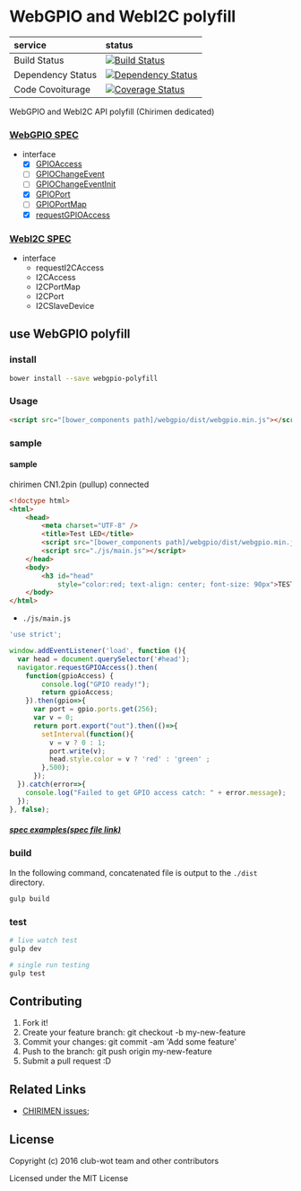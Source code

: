 # WebGPIO and WebI2C polyfill

|service|status|
|:--|:--|
| Build Status |[![Build Status](https://travis-ci.org/club-wot/WebGPIO.svg)](https://travis-ci.org/club-wot/WebGPIO) |
| Dependency Status |[![Dependency Status](https://gemnasium.com/club-wot/WebGPIO.svg)](https://gemnasium.com/club-wot/WebGPIO)|
| Code Covoiturage|[![Coverage Status](https://coveralls.io/repos/github/club-wot/WebGPIO/badge.svg?branch=draft-20160125)](https://coveralls.io/github/club-wot/WebGPIO?branch=draft-20160125)|

WebGPIO and WebI2C API polyfill (Chirimen dedicated)

### [WebGPIO SPEC](https://rawgit.com/browserobo/WebGPIO/master/index.html#example-getting-access)

+ interface
  + [x] [GPIOAccess](https://rawgit.com/browserobo/WebGPIO/master/index.html#GPIOAccess-interface)
  + [ ] [GPIOChangeEvent](https://rawgit.com/browserobo/WebGPIO/master/index.html#GPIOChangeEventInit-interface)
  + [ ] [GPIOChangeEventInit](https://rawgit.com/browserobo/WebGPIO/master/index.html#GPIOChangeEvent-interface)
  + [x] [GPIOPort](https://rawgit.com/browserobo/WebGPIO/master/index.html#GPIOPort-interface)
  + [ ] [GPIOPortMap](https://rawgit.com/browserobo/WebGPIO/master/index.html#GPIOPortMap-interface)
  + [x] [requestGPIOAccess](https://rawgit.com/browserobo/WebGPIO/master/index.html#navigator-gpio)

### [WebI2C SPEC](https://rawgit.com/browserobo/WebI2C/master/index.html)

+ interface
  + requestI2CAccess
  + I2CAccess
  + I2CPortMap
  + I2CPort
  + I2CSlaveDevice

## use WebGPIO polyfill

### install

```sh
bower install --save webgpio-polyfill
```

### Usage

```html
<script src="[bower_components path]/webgpio/dist/webgpio.min.js"></script>
```

### sample

#### sample

chirimen CN1.2pin (pullup) connected

```html
<!doctype html>
<html>
    <head>
        <meta charset="UTF-8" />
        <title>Test LED</title>
        <script src="[bower_components path]/webgpio/dist/webgpio.min.js"></script>
        <script src="./js/main.js"></script>
    </head>
    <body>
        <h3 id="head"
            style="color:red; text-align: center; font-size: 90px">TEST</h3>
    </body>
</html>
```

 + `./js/main.js`

```javascript
'use strict';

window.addEventListener('load', function (){
  var head = document.querySelector('#head');
  navigator.requestGPIOAccess().then(
    function(gpioAccess) {
        console.log("GPIO ready!");
        return gpioAccess;
    }).then(gpio=>{
      var port = gpio.ports.get(256);
      var v = 0;
      return port.export("out").then(()=>{
        setInterval(function(){
          v = v ? 0 : 1;
          port.write(v);
          head.style.color = v ? 'red' : 'green' ;
        },500);
      });
  }).catch(error=>{
    console.log("Failed to get GPIO access catch: " + error.message);
  });
}, false);
```


##### [spec examples(spec file link)](https://rawgit.com/browserobo/WebGPIO/master/index.html#example)

### build

In the following command, concatenated file is output to the `./dist` directory.

```sh
gulp build
```

### test

```sh
# live watch test
gulp dev

# single run testing
gulp test

```


## Contributing

 1. Fork it!
 2. Create your feature branch: git checkout -b my-new-feature
 3. Commit your changes: git commit -am 'Add some feature'
 4. Push to the branch: git push origin my-new-feature
 5. Submit a pull request :D

## Related Links

 + [CHIRIMEN issues](https://github.com/MozOpenHard/CHIRIMEN/issues);

## License

 Copyright (c) 2016 club-wot team and other contributors

 Licensed under the MIT License
